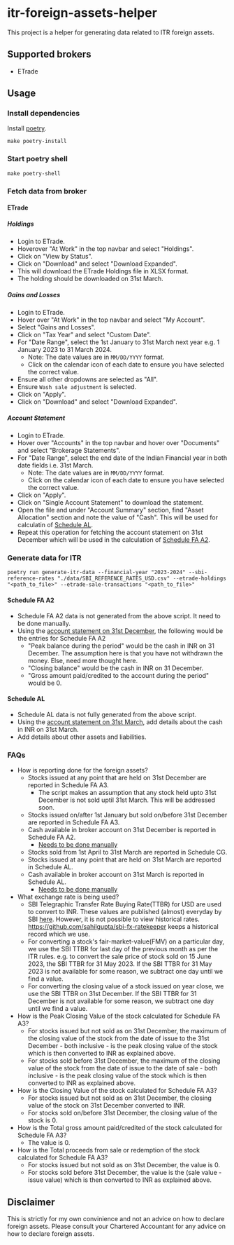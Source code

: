 # itr-foreign-assets-helper

This project is a helper for generating data related to ITR foreign assets.

## Supported brokers

- ETrade

## Usage

### Install dependencies

Install [poetry](https://github.com/python-poetry/poetry).

```
make poetry-install
```

### Start poetry shell

```
make poetry-shell
```

### Fetch data from broker

#### ETrade

##### Holdings

- Login to ETrade.
- Hoverover "At Work" in the top navbar and select "Holdings".
- Click on "View by Status".
- Click on "Download" and select "Download Expanded".
- This will download the ETrade Holdings file in XLSX format.
- The holding should be downloaded on 31st March.

##### Gains and Losses

- Login to ETrade.
- Hover over "At Work" in the top navbar and select "My Account".
- Select "Gains and Losses".
- Click on "Tax Year" and select "Custom Date".
- For "Date Range", select the 1st January to 31st March next year e.g. 1 January 2023 to 31 March 2024.
    - Note: The date values are in `MM/DD/YYYY` format.
    - Click on the calendar icon of each date to ensure you have selected the correct value.
- Ensure all other dropdowns are selected as "All".
- Ensure `Wash sale adjustment` is selected.
- Click on "Apply".
- Click on "Download" and select "Download Expanded".

##### Account Statement

- Login to ETrade.
- Hover over "Accounts" in the top navbar and hover over "Documents" and select "Brokerage Statements".
- For "Date Range", select the end date of the Indian Financial year in both date fields i.e. 31st March.
    - Note: The date values are in `MM/DD/YYYY` format.
    - Click on the calendar icon of each date to ensure you have selected the correct value.
- Click on "Apply".
- Click on "Single Account Statement" to download the statement.
- Open the file and under "Account Summary" section, find "Asset Allocation" section and note the value of "Cash". This will be used for calculatin of [Schedule AL](#schedule-al).
- Repeat this operation for fetching the account statement on 31st December which will be used in the calculation of [Schedule FA A2](#schedule-fa-a2).


### Generate data for ITR

```
poetry run generate-itr-data --financial-year "2023-2024" --sbi-reference-rates "./data/SBI_REFERENCE_RATES_USD.csv" --etrade-holdings "<path_to_file>" --etrade-sale-transactions "<path_to_file>"
```

#### Schedule FA A2

- Schedule FA A2 data is not generated from the above script. It need to be done manually.
- Using the [account statement on 31st December](#account-statement), the following would be the entries for Schedule FA A2
    - "Peak balance during the period" would be the cash in INR on 31 December. The assumption here is that you have not withdrawn the money. Else, need more thought here.
    - "Closing balance" would be the cash in INR on 31 December.
    - "Gross amount paid/credited to the account during the period" would be 0.

#### Schedule AL

- Schedule AL data is not fully generated from the above script.
- Using the [account statement on 31st March](#account-statement), add details about the cash in INR on 31st March.
- Add details about other assets and liabilities.

### FAQs

- How is reporting done for the foreign assets?
    - Stocks issued at any point that are held on 31st December are reported in Schedule FA A3.
        - The script makes an assumption that any stock held upto 31st December is not sold uptil 31st March. This will be addressed soon.
    - Stocks issued on/after 1st January but sold on/before 31st December are reported in Schedule FA A3.
    - Cash available in broker account on 31st December is reported in Schedule FA A2.
        - [Needs to be done manually](#schedule-fa-a2)
    - Stocks sold from 1st April to 31st March are reported in Schedule CG.
    - Stocks issued at any point that are held on 31st March are reported in Schedule AL.
    - Cash available in broker account on 31st March is reported in Schedule AL.
        - [Needs to be done manually](#schedule-al)
- What exchange rate is being used?
    - SBI Telegraphic Transfer Rate Buying Rate(TTBR) for USD are used to convert to INR. These values are published (almost) everyday by SBI [here](https://sbi.co.in/documents/16012/1400784/FOREX_CARD_RATES.pdf). However, it is not possible to view historical rates. https://github.com/sahilgupta/sbi-fx-ratekeeper keeps a historical record which we use.
    - For converting a stock's fair-market-value(FMV) on a particular day, we use the SBI TTBR for last day of the previous month as per the ITR rules. e.g. to convert the sale price of stock sold on 15 June 2023, the SBI TTBR for 31 May 2023. If the SBI TTBR for 31 May 2023 is not available for some reason, we subtract one day until we find a value.
    - For converting the closing value of a stock issued on year close, we use the SBI TTBR on 31st December. If the SBI TTBR for 31 December is not available for some reason, we subtract one day until we find a value.
- How is the Peak Closing Value of the stock calculated for Schedule FA A3?
    - For stocks issued but not sold as on 31st December, the maximum of the closing value of the stock from the date of issue to the 31st December - both inclusive - is the peak closing value of the stock which is then converted to INR as explained above.
    - For stocks sold before 31st December, the maximum of the closing value of the stock from the date of issue to the date of sale - both inclusive - is the peak closing value of the stock which is then converted to INR as explained above.
- How is the Closing Value of the stock calculated for Schedule FA A3?
    - For stocks issued but not sold as on 31st December, the closing value of the stock on 31st December converted to INR.
    - For stocks sold on/before 31st December, the closing value of the stock is 0.
- How is the Total gross amount paid/credited of the stock calculated for Schedule FA A3?
    - The value is 0.
- How is the Total proceeds from sale or redemption of the stock calculated for Schedule FA A3?
    - For stocks issued but not sold as on 31st December, the value is 0.
    - For stocks sold before 31st December, the value is the (sale value - issue value) which is then converted to INR as explained above.

## Disclaimer

This is strictly for my own convinience and not an advice on how to declare foreign assets. Please consult your Chartered Accountant for any advice on how to declare foreign assets.
